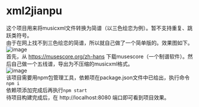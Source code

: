 # xml2jianpu
这个项目用来将musicxml文件转换为简谱（以三色绘恋为例）。暂不支持重复、跳跃类符号。  
由于在网上找不到三色绘恋的简谱，所以就自己做了一个简单版的。效果图如下。
![image](https://user-images.githubusercontent.com/120734145/208229550-b62d8c66-f729-4e9c-8f9a-1ac172a2b828.png)  
首先，从 https://musescore.org/zh-hans 下载musescore（一个制谱软件）。然后自己做一个五线谱，导出为不压缩的musicxml格式。  
![image](https://user-images.githubusercontent.com/120734145/208136371-0fdded23-b1de-4388-8392-9f64795eaab0.png)   
该项目需要用npm包管理工具，依赖项在package.json文件中已给出，执行命令 `npm i`  
依赖项添加完成后再执行`npm start`  
待项目构建完成后，在 http://localhost:8080 端口即可看到项目效果。
